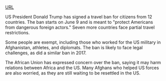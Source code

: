 <a href="https://www.bbc.com/news/live/cvgqwyxxpzgt">URL</a>

US President Donald Trump has signed a travel ban for citizens from 12 countries. The ban starts on June 9 and is meant to "protect Americans from dangerous foreign actors." Seven more countries face partial travel restrictions. 

Some people are exempt, including those who worked for the US military in Afghanistan, athletes, and diplomats. The ban is likely to face legal challenges, as did a similar ban in 2017.

The African Union has expressed concern over the ban, saying it may harm relations between Africa and the US. Many Afghans who helped US forces are also worried, as they are still waiting to be resettled in the US.